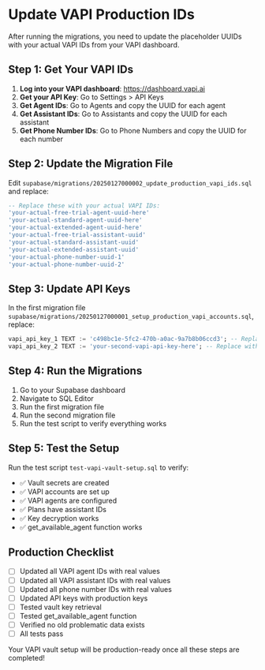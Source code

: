 # Update VAPI Production IDs

After running the migrations, you need to update the placeholder UUIDs with your actual VAPI IDs from your VAPI dashboard.

## Step 1: Get Your VAPI IDs

1. **Log into your VAPI dashboard**: https://dashboard.vapi.ai
2. **Get your API Key**: Go to Settings > API Keys
3. **Get Agent IDs**: Go to Agents and copy the UUID for each agent
4. **Get Assistant IDs**: Go to Assistants and copy the UUID for each assistant  
5. **Get Phone Number IDs**: Go to Phone Numbers and copy the UUID for each number

## Step 2: Update the Migration File

Edit `supabase/migrations/20250127000002_update_production_vapi_ids.sql` and replace:

```sql
-- Replace these with your actual VAPI IDs:
'your-actual-free-trial-agent-uuid-here'
'your-actual-standard-agent-uuid-here'
'your-actual-extended-agent-uuid-here'
'your-actual-free-trial-assistant-uuid'
'your-actual-standard-assistant-uuid'
'your-actual-extended-assistant-uuid'
'your-actual-phone-number-uuid-1'
'your-actual-phone-number-uuid-2'
```

## Step 3: Update API Keys

In the first migration file `supabase/migrations/20250127000001_setup_production_vapi_accounts.sql`, replace:

```sql
vapi_api_key_1 TEXT := 'c498bc1e-5fc2-470b-a0ac-9a7b8b06ccd3'; -- Replace with actual key
vapi_api_key_2 TEXT := 'your-second-vapi-api-key-here'; -- Replace with actual key
```

## Step 4: Run the Migrations

1. Go to your Supabase dashboard
2. Navigate to SQL Editor
3. Run the first migration file
4. Run the second migration file
5. Run the test script to verify everything works

## Step 5: Test the Setup

Run the test script `test-vapi-vault-setup.sql` to verify:
- ✅ Vault secrets are created
- ✅ VAPI accounts are set up
- ✅ VAPI agents are configured
- ✅ Plans have assistant IDs
- ✅ Key decryption works
- ✅ get_available_agent function works

## Production Checklist

- [ ] Updated all VAPI agent IDs with real values
- [ ] Updated all VAPI assistant IDs with real values  
- [ ] Updated all phone number IDs with real values
- [ ] Updated API keys with production keys
- [ ] Tested vault key retrieval
- [ ] Tested get_available_agent function
- [ ] Verified no old problematic data exists
- [ ] All tests pass

Your VAPI vault setup will be production-ready once all these steps are completed!
